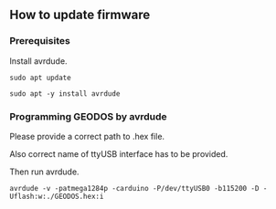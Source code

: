 ## How to update firmware
### Prerequisites

Install avrdude.
```
sudo apt update
```

```
sudo apt -y install avrdude
```

### Programming GEODOS by avrdude

Please provide a correct path to .hex file.

Also correct name of ttyUSB interface has to be provided.

Then run avrdude.

```
avrdude -v -patmega1284p -carduino -P/dev/ttyUSB0 -b115200 -D -Uflash:w:./GEODOS.hex:i
```
